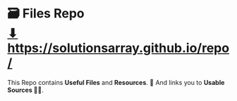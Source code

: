 # 🗃️ Files Repo <br> <a href="https://solutionsarray.github.io/files/" target="_blank">⬇</a> <br> <a href="https://solutionsarray.github.io/files/" target="_blank">https://solutionsarray.github.io/repo/</a>
This Repo contains <b>Useful Files</b> and <b>Resources</b>. 🔗 And links you to <b>Usable Sources 🕵️‍♂️</b>.
